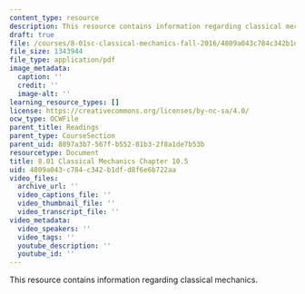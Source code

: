 ```yaml
---
content_type: resource
description: This resource contains information regarding classical mechanics.
draft: true
file: /courses/8-01sc-classical-mechanics-fall-2016/4809a043c784c342b1dfd8f6e6b722aa_MIT8_01F16_chapter10.5.pdf
file_size: 1343944
file_type: application/pdf
image_metadata:
  caption: ''
  credit: ''
  image-alt: ''
learning_resource_types: []
license: https://creativecommons.org/licenses/by-nc-sa/4.0/
ocw_type: OCWFile
parent_title: Readings
parent_type: CourseSection
parent_uid: 8897a3b7-567f-b552-81b3-2f8a1de7b53b
resourcetype: Document
title: 8.01 Classical Mechanics Chapter 10.5
uid: 4809a043-c784-c342-b1df-d8f6e6b722aa
video_files:
  archive_url: ''
  video_captions_file: ''
  video_thumbnail_file: ''
  video_transcript_file: ''
video_metadata:
  video_speakers: ''
  video_tags: ''
  youtube_description: ''
  youtube_id: ''
---
```

This resource contains information regarding classical mechanics.